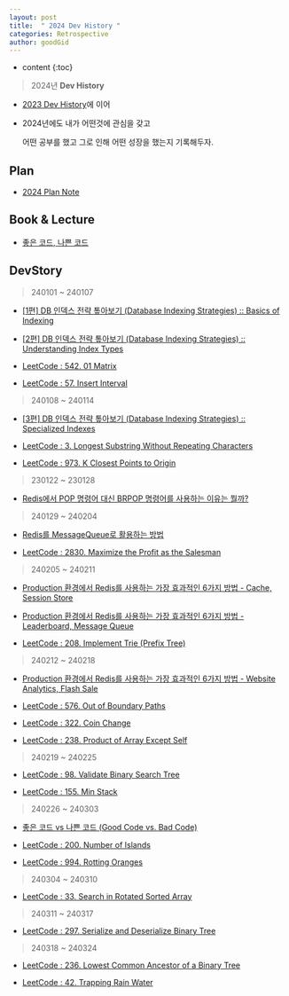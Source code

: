 ```yaml
---
layout: post
title:  " 2024 Dev History "
categories: Retrospective
author: goodGid
---
```

* content
{:toc}

> 2024년 **Dev History**

* [2023 Dev History]({{site.url}}/2023-Retrospective)에 이어

* 2024년에도 내가 어떤것에 관심을 갖고

  어떤 공부를 했고 그로 인해 어떤 성장을 했는지 기록해두자.


## Plan

* [2024 Plan Note](https://gist.github.com/goodGid/4af05baf38573fc1b605f40b55469a9d)

<script src="https://gist.github.com/goodGid/4af05baf38573fc1b605f40b55469a9d.js"></script>

## Book & Lecture

* [좋은 코드, 나쁜 코드](https://shorturl.at/bovyC)



## DevStory

> 240101 ~ 240107

* [[1편] DB 인덱스 전략 톺아보기 (Database Indexing Strategies) :: Basics of Indexing]({{site.url}}/Tech-Database-Indexing-Strategies-1)

* [[2편] DB 인덱스 전략 톺아보기 (Database Indexing Strategies) :: Understanding Index Types]({{site.url}}/Tech-Database-Indexing-Strategies-2)

* [LeetCode : 542. 01 Matrix]({{site.url}}/LeetCode-01-Matrix/#1-code-24-01-07)

* [LeetCode : 57. Insert Interval]({{site.url}}//#1-code-24-01-07)

> 240108 ~ 240114

* [[3편] DB 인덱스 전략 톺아보기 (Database Indexing Strategies) :: Specialized Indexes]({{site.url}}/Tech-Database-Indexing-Strategies-3)

* [LeetCode : 3. Longest Substring Without Repeating Characters]({{site.url}}/LeetCode-Longest-Substring-Without-Repeating-Characters/#1-code-24-01-13-x)

* [LeetCode : 973. K Closest Points to Origin]({{site.url}}/LeetCode-K-Closest-Points-to-Origin/#1-code-24-01-14)

> 230122 ~ 230128

* [Redis에서 POP 명령어 대신 BRPOP 명령어를 사용하는 이유는 뭘까?]({{site.url}}/Redis-Why-Use-BRPOP-Instead-of-POP)

> 240129 ~ 240204

* [Redis를 MessageQueue로 활용하는 방법]({{site.url}}/Redis-We-Use-Redis-As-Message-Queue)

* [LeetCode : 2830. Maximize the Profit as the Salesman]({{site.url}}/LeetCode-Maximize-The-Profit-As-The-Salesman/#1-code-24-02-04)

> 240205 ~ 240211

* [Production 환경에서 Redis를 사용하는 가장 효과적인 6가지 방법 - Cache, Session Store]({{site.url}}/Redis-Most-Impactful-Ways-Redis-Is-Used-In-Production-Systems-1)

* [Production 환경에서 Redis를 사용하는 가장 효과적인 6가지 방법 - Leaderboard, Message Queue]({{site.url}}/Redis-Most-Impactful-Ways-Redis-Is-Used-In-Production-Systems-2)

* [LeetCode : 208. Implement Trie (Prefix Tree)]({{site.url}}/LeetCode-Implement-Trie-Prefix-Tree/#2-code-24-02-11)

> 240212 ~ 240218

* [Production 환경에서 Redis를 사용하는 가장 효과적인 6가지 방법 - Website Analytics, Flash Sale]({{site.url}}/Redis-Most-Impactful-Ways-Redis-Is-Used-In-Production-Systems-3)

* [LeetCode : 576. Out of Boundary Paths]({{site.url}}/LeetCode-Out-of-Boundary-Paths/#1-code-24-02-12)

* [LeetCode : 322. Coin Change]({{site.url}}/LeetCode-Coin-Change/#3-code-24-02-18-x)

* [LeetCode : 238. Product of Array Except Self]({{site.url}}/#2-code-24-02-18)

> 240219 ~ 240225

* [LeetCode : 98. Validate Binary Search Tree]({{site.url}}/LeetCode-Validate-Binary-Search-Tree/#2-code-24-02-25)

* [LeetCode : 155. Min Stack]({{site.url}}/LeetCode-Min-Stack/#1-code-24-02-25)

> 240226 ~ 240303

* [좋은 코드 vs 나쁜 코드 (Good Code vs. Bad Code)]({{site.url}}/Tech-Good-Code-vs-Bad-Code)

* [LeetCode : 200. Number of Islands]({{site.url}}/LeetCode-Number-of-Islands/#2-code-24-03-01)

* [LeetCode : 994. Rotting Oranges]({{site.url}}/LeetCode-Rotting-Oranges/#1-code-24-03-03)

> 240304 ~ 240310

* [LeetCode : 33. Search in Rotated Sorted Array]({{site.url}}/LeetCode-Search-in-Rotated-Sorted-Array/#3-code-24-03-09)

> 240311 ~ 240317

* [LeetCode : 297. Serialize and Deserialize Binary Tree]({{site.url}}/LeetCode-Serialize-and-Deserialize-Binary-Tree/#2-code-24-03-18)

> 240318 ~ 240324

* [LeetCode : 236. Lowest Common Ancestor of a Binary Tree]({{site.url}}/LeetCode-Lowest-Common-Ancestor-of-a-Binary-Tree/#3-code-24-03-23)

* [LeetCode : 42. Trapping Rain Water]({{site.url}}/LeetCode-Trapping-Rain-Water/#2-code-24-03-24)
